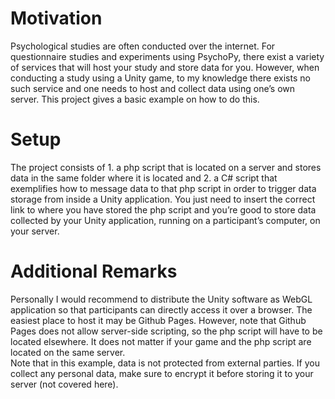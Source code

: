 # Motivation
Psychological studies are often conducted over the internet. For questionnaire studies and experiments using PsychoPy, there exist a variety of services that will host your study and store data for you. However, when conducting a study using a Unity game, to my knowledge there exists no such service and one needs to host and collect data using one’s own server. This project gives a basic example on how to do this. 

# Setup
The project consists of 1. a php script that is located on a server and stores data in the same folder where it is located and 2. a C# script that exemplifies how to message data to that php script in order to trigger data storage from inside a Unity application. You just need to insert the correct link to where you have stored the php script and you’re good to store data collected by your Unity application, running on a participant’s computer, on your server. 

# Additional Remarks
Personally I would recommend to distribute the Unity software as WebGL application so that participants can directly access it over a browser. The easiest place to host it may be Github Pages. However, note that Github Pages does not allow server-side scripting, so the php script will have to be located elsewhere. It does not matter if your game and the php script are located on the same server.  
Note that in this example, data is not protected from external parties. If you collect any personal data, make sure to encrypt it before storing it to your server (not covered here). 

